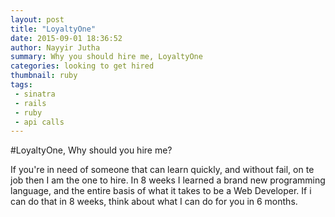 ```yaml
---
layout: post
title: "LoyaltyOne"
date: 2015-09-01 18:36:52
author: Nayyir Jutha
summary: Why you should hire me, LoyaltyOne 
categories: looking to get hired
thumbnail: ruby
tags:
 - sinatra
 - rails
 - ruby
 - api calls
---
```


#LoyaltyOne, Why should you hire me?

If you're in need of someone that can learn quickly, and without fail, on te job then I am the one to hire. In 8 weeks I learned a brand new programming language, and the entire basis of what it takes to be a Web Developer. If i can do that in 8 weeks, think about what I can do for you in 6 months. 
